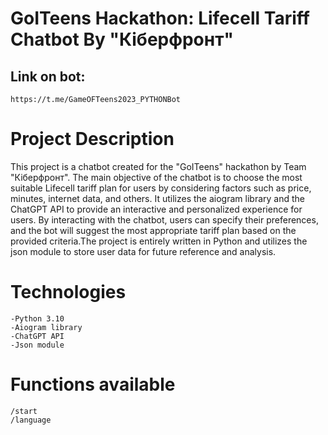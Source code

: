 # GoITeens Hackathon: Lifecell Tariff Chatbot By "Кіберфронт"
## Link on bot:
    https://t.me/GameOFTeens2023_PYTHONBot
    
# Project Description

This project is a chatbot created for the "GoITeens" hackathon by Team "Кіберфронт". The main objective of the chatbot is to choose the most suitable Lifecell tariff plan for users by considering factors such as price, minutes, internet data, and others. It utilizes the aiogram library and the ChatGPT API to provide an interactive and personalized experience for users. By interacting with the chatbot, users can specify their preferences, and the bot will suggest the most appropriate tariff plan based on the provided criteria.The project is entirely written in Python and utilizes the json module to store user data for future reference and analysis.

# Technologies

    -Python 3.10
    -Aiogram library
    -ChatGPT API
    -Json module
    
# Functions available

    /start
    /language

